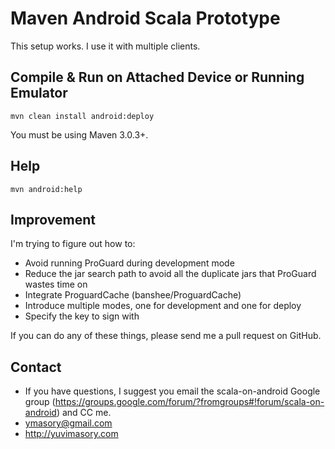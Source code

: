 # Maven Android Scala Prototype #
This setup works. I use it with multiple clients.

## Compile & Run on Attached Device or Running Emulator ##

    mvn clean install android:deploy

You must be using Maven 3.0.3+.

## Help ##

    mvn android:help

## Improvement ##
I'm trying to figure out how to:

- Avoid running ProGuard during development mode
- Reduce the jar search path to avoid all the duplicate jars that ProGuard wastes time on
- Integrate ProguardCache (banshee/ProguardCache)
- Introduce multiple modes, one for development and one for deploy
- Specify the key to sign with

If you can do any of these things, please send me a pull request on GitHub.

## Contact ##

- If you have questions, I suggest you email the scala-on-android Google group (https://groups.google.com/forum/?fromgroups#!forum/scala-on-android) and CC me.
- ymasory@gmail.com
- http://yuvimasory.com

